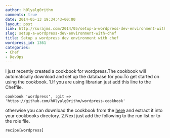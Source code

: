 ```yaml
---
author: h0lyalg0rithm
comments: true
date: 2014-05-13 19:34:43+00:00
layout: post
link: http://surajms.com/2014/05/setup-a-wordpress-dev-environment-with-chef/
slug: setup-a-wordpress-dev-environment-with-chef
title: Setup a wordpress dev environment with chef
wordpress_id: 1361
categories:
- Chef
- DevOps
---
```


I just recently created a cookbook for wordpress.The cookbook will automatically download and set up the database for you.To get started on using the cookbook.
1.If you are using librarian just add this line to the Cheffile.

    
    cookbook 'wordpress', :git => 'https://github.com/h0lyalg0rithm/wordpress-cookbook'


otherwise you can download the cookbook from the [here](https://github.com/h0lyalg0rithm/wordpress-cookbook) and extract it into your cookbooks directory.
2.Next just add the following to the run list or to the role file.

    
    recipe[wordpress]
